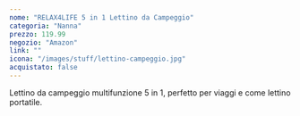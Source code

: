 ```yaml
---
nome: "RELAX4LIFE 5 in 1 Lettino da Campeggio"
categoria: "Nanna"
prezzo: 119.99
negozio: "Amazon"
link: ""
icona: "/images/stuff/lettino-campeggio.jpg"
acquistato: false
---
```


Lettino da campeggio multifunzione 5 in 1, perfetto per viaggi e come lettino portatile.
